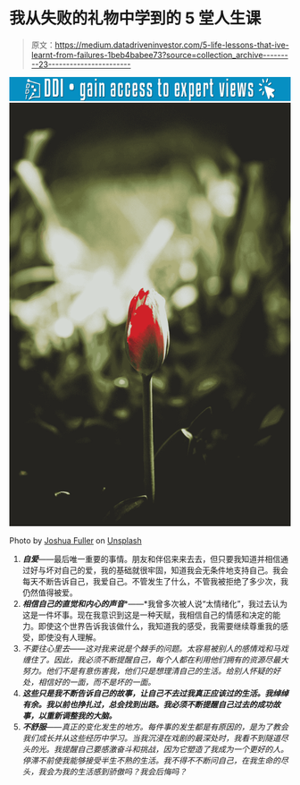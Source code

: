 # 我从失败的礼物中学到的 5 堂人生课

> 原文：<https://medium.datadriveninvestor.com/5-life-lessons-that-ive-learnt-from-failures-1beb4babee73?source=collection_archive---------23----------------------->

[![](img/ae24cda1aaaff9082035535073d344c0.png)](http://www.track.datadriveninvestor.com/1B9E)![](img/de237ddf5d8a0a02e7e9b6c3af4ed547.png)

Photo by [Joshua Fuller](https://unsplash.com/@joshuafuller?utm_source=medium&utm_medium=referral) on [Unsplash](https://unsplash.com?utm_source=medium&utm_medium=referral)

1.  ***自爱***——最后唯一重要的事情。朋友和伴侣来来去去，但只要我知道并相信通过好与坏对自己的爱，我的基础就很牢固，知道我会无条件地支持自己。我会每天不断告诉自己，我爱自己。不管发生了什么，不管我被拒绝了多少次，我仍然值得被爱。
2.  ***相信自己的直觉和内心的声音****——*我曾多次被人说“太情绪化”，我过去认为这是一件坏事。现在我意识到这是一种天赋，我相信自己的情感和决定的能力。即使这个世界告诉我该做什么，我知道我的感受，我需要继续尊重我的感受，即使没有人理解。
3.  *不要往心里去——这对我来说是个棘手的问题。太容易被别人的感情戏和马戏缠住了。因此，我必须不断提醒自己，每个人都在利用他们拥有的资源尽最大努力。他们不是有意伤害我，他们只是想理清自己的生活。给别人怀疑的好处，相信好的一面，而不是坏的一面。*
4.  ***这些只是我不断告诉自己的故事，让自己不去过我真正应该过的生活。我绰绰有余。我以前也挣扎过，总会找到出路。我必须不断提醒自己过去的成功故事，以重新调整我的大脑。***
5.  ****不舒服***——真正的变化发生的地方。每件事的发生都是有原因的，是为了教会我们成长并从这些经历中学习。当我沉浸在戏剧的最深处时，我看不到隧道尽头的光。我提醒自己要感激奋斗和挑战，因为它塑造了我成为一个更好的人。停滞不前使我能够接受半生不熟的生活。我不得不不断问自己，在我生命的尽头，我会为我的生活感到骄傲吗？我会后悔吗？*